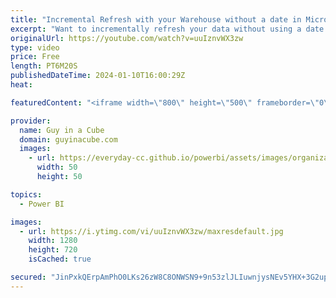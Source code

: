 ```yaml
---
title: "Incremental Refresh with your Warehouse without a date in Microsoft Fabric"
excerpt: "Want to incrementally refresh your data without using a date for your Synapse Data Warehouse in Microsoft Fabric? Patrick gives you a pattern you can leverage!  Alex Powers' Blog  CHANGE (IN THE HOUSE OF LAKES) https://itsnotaboutthecell.com/2023/10/16/change-in-the-house-of-lakes/  📢 Become a member:"
originalUrl: https://youtube.com/watch?v=uuIznvWX3zw
type: video
price: Free
length: PT6M20S
publishedDateTime: 2024-01-10T16:00:29Z
heat: 

featuredContent: "<iframe width=\"800\" height=\"500\" frameborder=\"0\" src=\"https://www.youtube.com/embed/uuIznvWX3zw\" allow=\"accelerometer; autoplay; encrypted-media; gyroscope; picture-in-picture\" allowfullscreen></iframe>"

provider:
  name: Guy in a Cube
  domain: guyinacube.com
  images:
    - url: https://everyday-cc.github.io/powerbi/assets/images/organizations/guyinacube.com-50x50.jpg
      width: 50
      height: 50

topics:
  - Power BI

images:
  - url: https://i.ytimg.com/vi/uuIznvWX3zw/maxresdefault.jpg
    width: 1280
    height: 720
    isCached: true

secured: "JinPxkQErpAmPhO0LKs26zW8C8ONWSN9+9n53zlJLIuwnjysNEv5YHX+3G2upoW4uvPaXUF2sFQn0xR3FoXRciy75lvdoLObHQhHnOPrzpWdvmDRH8KXltDm96n0sebygVG/vfaqXNk1O+cWOq+XV4skaMYj5Pj0wkvpv5IJRhvDJwaQ97Ya89pLg4Q/jl5/4GcQRRlcARiXN6iRtGC+TxZVgdxE9vd63EjjgjrItyyIV4hr2G2Ety+mzFjoYoONbP/xYbAJ5dv3bh77jyuBX19b+T6OE0OfTG3xYt9NTIratL/ZY+2A420Ej5da+BSWYn5iKDRCF1z3JANElylRSPlP3TgEaG7Gx1DHhph2ryF4TdZ/8GEy8ZqJl2C23uUx05TdjnJAf/YA/EMrXVkxm4mAD5oYiGR1/IIOt6M6WS0=;y9hFNLxIX4TSnSBkb1AYoA=="
---
```


